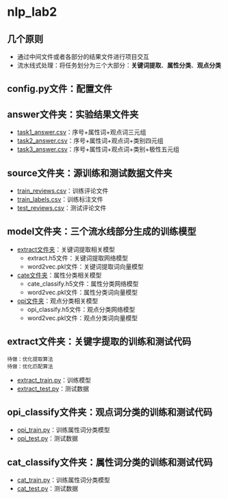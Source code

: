 # nlp_lab2
## 几个原则
- 通过中间文件或者各部分的结果文件进行项目交互
- 流水线式处理：将任务划分为三个大部分：**关键词提取**、**属性分类**、**观点分类**
## config.py文件：配置文件
## answer文件夹：实验结果文件夹
- [task1_answer.csv](./answer/task1_answer.csv)：序号+属性词+观点词三元组
- [task2_answer.csv](./answer/task2_answer.csv)：序号+属性词+观点词+类别四元组
- [task3_answer.csv](./answer/task3_answer.csv)：序号+属性词+观点词+类别+极性五元组
## source文件夹：源训练和测试数据文件夹
- [train_reviews.csv](./source/train_reviews.csv)：训练评论文件
- [train_labels.csv](./source/train_labels.csv)：训练标注文件
- [test_reviews.csv](./source/test_reviews.csv)：测试评论文件
## model文件夹：三个流水线部分生成的训练模型
- [extract文件夹](./model/extract)：关键词提取相关模型
    - extract.h5文件：关键词提取网络模型
    - word2vec.pkl文件：关键词提取词向量模型
- [cate文件夹](./model/cate)：属性分类相关模型
    - cate_classify.h5文件：属性分类网络模型
    - word2vec.pkl文件：属性分类词向量模型
- [opi文件夹](./model/opi)：观点分类相关模型
    - opi_classify.h5文件：观点分类网络模型
    - word2vec.pkl文件：观点分类词向量模型
## extract文件夹：关键字提取的训练和测试代码
    待做：优化提取算法
    待做：优化匹配算法
- [extract_train.py](./extract/extract_train.py)：训练模型
- [extract_test.py](./extract/extract_test.py)：测试数据
## opi_classify文件夹：观点词分类的训练和测试代码
- [opi_train.py](./opi_classify/opi_train.py)：训练属性词分类模型
- [opi_test.py](./opi_classify/opi_test.py)：测试数据
## cat_classify文件夹：属性词分类的训练和测试代码
- [cat_train.py](./cat_classify/cat_train.py)：训练属性词分类模型
- [cat_test.py](./cat_classify/cat_test.py)：测试数据